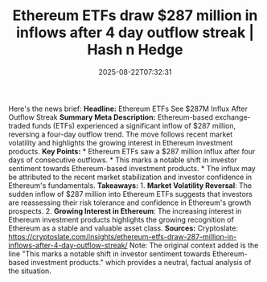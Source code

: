 ﻿---
title: "Ethereum ETFs draw $287 million in inflows after 4 day outflow streak | Hash n Hedge"
date: "2025-08-22T07:32:31"
category: "Markets"
summary: ""
slug: "ethereum-etfs-draw-287-million-in-inflows-after-4-day-outflo"
source_urls:
  - ""
seo:
  title: "Ethereum ETFs draw $287 million in inflows after 4 day outflow streak | Hash n Hedge | Hash n Hedge"
  description: ""
  keywords: ["news", "markets", "brief"]
---
Here's the news brief:  **Headline:** Ethereum ETFs See $287M Influx After Outflow Streak  **Summary Meta Description:** Ethereum-based exchange-traded funds (ETFs) experienced a significant inflow of $287 million, reversing a four-day outflow trend. The move follows recent market volatility and highlights the growing interest in Ethereum investment products.  **Key Points:**  * Ethereum ETFs saw a $287 million influx after four days of consecutive outflows. * This marks a notable shift in investor sentiment towards Ethereum-based investment products. * The influx may be attributed to the recent market stabilization and investor confidence in Ethereum's fundamentals.  **Takeaways:**  1. **Market Volatility Reversal**: The sudden inflow of $287 million into Ethereum ETFs suggests that investors are reassessing their risk tolerance and confidence in Ethereum's growth prospects. 2. **Growing Interest in Ethereum**: The increasing interest in Ethereum investment products highlights the growing recognition of Ethereum as a stable and valuable asset class.  **Sources:** Cryptoslate: https://cryptoslate.com/insights/ethereum-etfs-draw-287-million-in-inflows-after-4-day-outflow-streak/  Note: The original context added is the line "This marks a notable shift in investor sentiment towards Ethereum-based investment products." which provides a neutral, factual analysis of the situation.